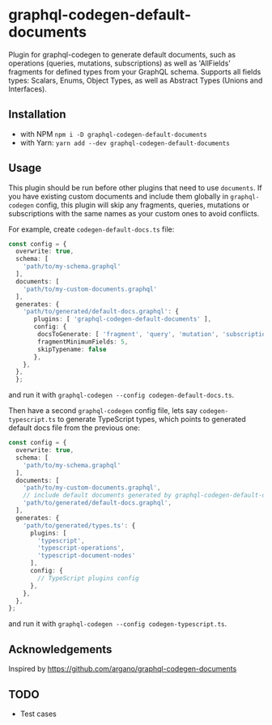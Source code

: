 # graphql-codegen-default-documents

Plugin for graphql-codegen to generate default documents, such as operations (queries, mutations, subscriptions) as well as 'AllFields' fragments for defined types from your GraphQL schema. Supports all fields types: Scalars, Enums, Object Types, as well as Abstract Types (Unions and Interfaces).

## Installation

- with NPM `npm i -D graphql-codegen-default-documents`
- with Yarn: `yarn add --dev graphql-codegen-default-documents`

## Usage

This plugin should be run before other plugins that need to use `documents`.
If you have existing custom documents and include them globally in `graphql-codegen` config, this plugin will skip any fragments, queries, mutations or subscriptions with the same names as your custom ones to avoid conflicts.

For example, create `codegen-default-docs.ts` file:

```typescript
const config = {
  overwrite: true,
  schema: [
    'path/to/my-schema.graphql'
  ],
  documents: [
    'path/to/my-custom-documents.graphql'
  ],
  generates: {
    'path/to/generated/default-docs.graphql': {
       plugins: [ 'graphql-codegen-default-documents' ],
       config: {
        docsToGenerate: [ 'fragment', 'query', 'mutation', 'subscription' ],
        fragmentMinimumFields: 5,
        skipTypename: false
       },
    },
  },
  };
```

and run it with `graphql-codegen --config codegen-default-docs.ts`.

Then have a second `graphql-codegen` config file, lets say `codegen-typescript.ts` to generate TypeScript types, which points to generated default docs file from the previous one:

```typescript
const config = {
  overwrite: true,
  schema: [
    'path/to/my-schema.graphql'
  ],
  documents: [
    'path/to/my-custom-documents.graphql',
    // include default documents generated by graphql-codegen-default-documents plugin
    'path/to/generated/default-docs.graphql',
  ],
  generates: {
    'path/to/generated/types.ts': {
      plugins: [
        'typescript',
        'typescript-operations',
        'typescript-document-nodes'
      ],
      config: {
        // TypeScript plugins config
      },
    },
  },
};
```

and run it with `graphql-codegen --config codegen-typescript.ts`.

## Acknowledgements

Inspired by <https://github.com/argano/graphql-codegen-documents>

## TODO

- Test cases
